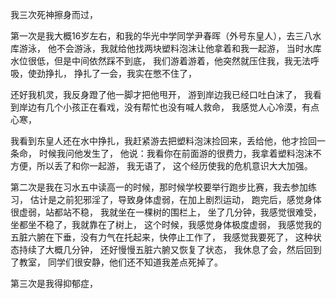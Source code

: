 我三次死神擦身而过，

第一次是我大概16岁左右，和我的华光中学同学尹春晖（外号东皇人），去三八水库游泳，
他不会游泳，我就给他找两块塑料泡沫让他拿着和我一起游，
当时水库水位很低，但是中间依然踩不到底，
我们游着游着，他突然就压住我，我无法呼吸，使劲挣扎，
挣扎了一会，我实在憋不住了，

还好我机灵，我反身蹬了他一脚才把他甩开，
游到岸边我已经口吐白沫了，
我看到岸边有几个小孩正在看戏，没有帮忙也没有喊人救命，
我感觉人心冷漠，有点心寒，

我看到东皇人还在水中挣扎，我赶紧游去把塑料泡沫捡回来，丢给他，他才捡回一条命，
时候我问他发生了，
他说：我看你在前面游的很费力，我拿着塑料泡沫不方便，所以丢了和你一起游，
我无语了，
这个经历使我的危机意识大大加强。

第二次是我在习水五中读高一的时候，那时候学校要举行跑步比赛，我去参加练习，
估计是之前犯邪淫了，导致身体虚弱，在加上剧烈运动，
跑完后，感觉身体很虚弱，站都站不稳，
我就坐在一棵树的围栏上，
坐了几分钟，我感觉很难受，坐都坐不稳了，我就靠在了树上，
这个时候，我感觉身体极度虚弱，
我感觉我的五脏六腑在下垂，没有力气在托起来，快停止工作了，
我感觉我要死了，
这种状态持续了大概几分钟，
还好慢慢五脏六腑又恢复了状态，
我休息了会，然后回到了教室，
同学们很安静，他们还不知道我差点死掉了。

第三次是我得抑郁症，